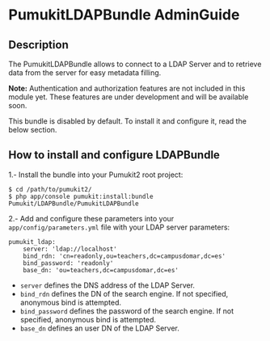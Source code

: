 PumukitLDAPBundle AdminGuide
============================

Description
-----------

The PumukitLDAPBundle allows to connect to a LDAP Server
and to retrieve data from the server for easy metadata filling.

**Note:** Authentication and authorization features are not included in this module yet. These features are under development and will be available soon.

This bundle is disabled by default. To install it and
configure it, read the below section.


How to install and configure LDAPBundle
---------------------------------------

1.- Install the bundle into your Pumukit2 root project:

```
$ cd /path/to/pumukit2/
$ php app/console pumukit:install:bundle Pumukit/LDAPBundle/PumukitLDAPBundle
```

2.- Add and configure these parameters into your `app/config/parameters.yml` file
with your LDAP server parameters:

```
pumukit_ldap:
    server: 'ldap://localhost'
    bind_rdn: 'cn=readonly,ou=teachers,dc=campusdomar,dc=es'
    bind_password: 'readonly'
    base_dn: 'ou=teachers,dc=campusdomar,dc=es'
```

* `server` defines the DNS address of the LDAP Server.
* `bind_rdn` defines the DN of the search engine. If not specified, anonymous bind is attempted.
* `bind_password` defines the password of the search engine. If not specified, anonymous bind is attempted.
* `base_dn` defines an user DN of the LDAP Server.
